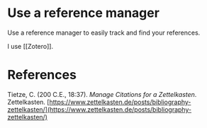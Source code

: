 # Use a reference manager

Use a reference manager to easily track and find your references.

I use [[Zotero]].

# References

Tietze, C. (200 C.E., 18:37). *Manage Citations for a Zettelkasten*. Zettelkasten. [https://www.zettelkasten.de/posts/bibliography-zettelkasten/](https://www.zettelkasten.de/posts/bibliography-zettelkasten/)

